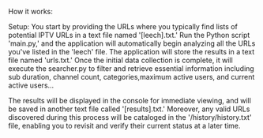 How it works:

Setup: You start by providing the URLs where you typically find lists of potential IPTV URLs in a text file named '[leech].txt.'
Run the Python script 'main.py,' and the application will automatically begin analyzing all the URLs you've listed in the 'leech' file.
The application will store the results in a text file named 'urls.txt.' Once the initial data collection is complete, it will execute the 
searcher.py to filter and retrieve essential information including sub duration, channel count, categories,maximum active users, and current active users...

The results will be displayed in the console for immediate viewing, and will be saved in another text file called '[results].txt.'
Moreover, any valid URLs discovered during this process will be cataloged in the '/history/history.txt' file, enabling you to revisit and verify their current status at a later time.
